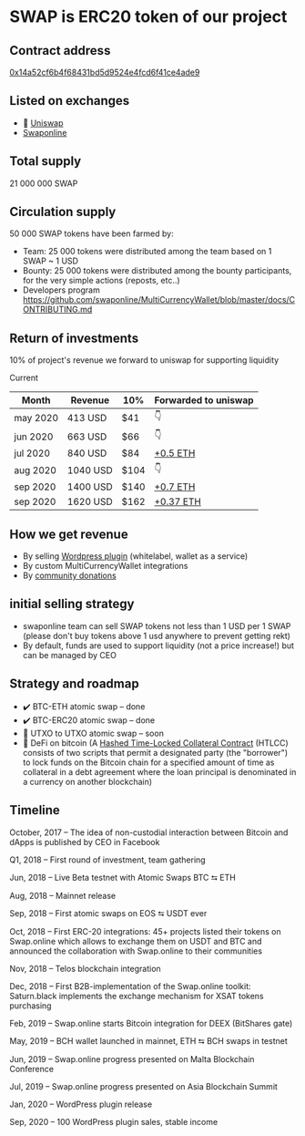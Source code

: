 # SWAP is ERC20 token of our project

## Contract address

[0x14a52cf6b4f68431bd5d9524e4fcd6f41ce4ade9](https://etherscan.io/token/0x14a52cf6b4f68431bd5d9524e4fcd6f41ce4ade9)

## Listed on exchanges

- 🦄 [Uniswap](https://uniswap.info/pair/0x8dce5d9ed9fa147544be62bdf0e0f575528b4272)
- [Swaponline](https://swaponline.io/#/exchange/btc-to-swap)

## Total supply

21 000 000 SWAP

## Сirculation supply

50 000 SWAP tokens have been farmed by:

- Team: 25 000 tokens were distributed among the team based on 1 SWAP ~ 1 USD
- Bounty: 25 000 tokens were distributed among the bounty participants, for the very simple actions (reposts, etc..)
- Developers program https://github.com/swaponline/MultiCurrencyWallet/blob/master/docs/CONTRIBUTING.md

## Return of investments

10% of project's revenue we forward to uniswap for supporting liquidity

Current

| Month    | Revenue  | 10%   | Forwarded to uniswap                                                                                   |
| -------- | -------- | ----- | ------------------------------------------------------------------------------------------------------ |
| may 2020 | 413 USD  | \$41  | 👇                                                                                                     |
| jun 2020 | 663 USD  | \$66  | 👇                                                                                                     |
| jul 2020 | 840 USD  | \$84  | [+0.5 ETH](https://etherscan.io/tx/0xb5708aa91cd181b45aafc3fb92bdeea970a4359110a10f3fde6a4b42e0cabd14) |
| aug 2020 | 1040 USD | \$104 | 👇                                                                                                     |
| sep 2020 | 1400 USD | \$140 | [+0.7 ETH](https://etherscan.io/tx/0x7b70734c4a3ed1df347ac3d5ef1ba751f3068555c740cf0a5fb1e33c0dbfd160) |
| sep 2020 | 1620 USD | \$162 | [+0.37 ETH](https://etherscan.io/tx/0xbe89c49296e56b7a1dacf755c1dd9a71766477b1188527ddc95f5e832651384b) |

## How we get revenue

- By selling [Wordpress plugin](https://codecanyon.net/item/multicurrency-crypto-wallet-and-exchange-widgets-for-wordpress/23532064) (whitelabel, wallet as a service)
- By custom MultiCurrencyWallet integrations
- By [community donations](/docs/DONATE.md)

## initial selling strategy
- swaponline team can sell SWAP tokens not less than 1 USD per 1 SWAP (please don't buy tokens above 1 usd anywhere to prevent getting rekt)
- By default, funds are used to support liquidity (not a price increase!) but can be managed by CEO 

## Strategy and roadmap

- ✔️ BTC-ETH atomic swap – done
- ✔️ BTC-ERC20 atomic swap – done
- 👷 UTXO to UTXO atomic swap – soon
- 👷 DeFi on bitcoin (A [Hashed Time-Locked Collateral Contract](https://github.com/bitcoin/bips/blob/master/bip-0197.mediawiki) (HTLCC) consists of two scripts that permit a designated party (the "borrower") to lock funds on the Bitcoin chain for a specified amount of time as collateral in a debt agreement where the loan principal is denominated in a currency on another blockchain)

## Timeline

October, 2017 – The idea of non-custodial interaction between Bitcoin and dApps is published by CEO in Facebook

Q1, 2018 – First round of investment, team gathering

Jun, 2018 – Live Beta testnet with Atomic Swaps BTC ⮀ ETH

Aug, 2018 – Mainnet release

Sep, 2018 – First atomic swaps on EOS ⮀ USDT ever

Oct, 2018 – First ERC-20 integrations: 45+ projects listed their tokens on Swap.online which allows to exchange them on USDT and BTC and announced the collaboration with Swap.online to their communities

Nov, 2018 – Telos blockchain integration

Dec, 2018 – First B2B-implementation of the Swap.online toolkit: Saturn.black implements the exchange mechanism for XSAT tokens purchasing

Feb, 2019 – Swap.online starts Bitcoin integration for DEEX (BitShares gate)

May, 2019 – BCH wallet launched in mainnet, ETH ⮀ BCH swaps in testnet

Jun, 2019 – Swap.online progress presented on Malta Blockchain Conference

Jul, 2019 – Swap.online progress presented on Asia Blockchain Summit

Jan, 2020 – WordPress plugin release

Sep, 2020 – 100 WordPress plugin sales, stable income

